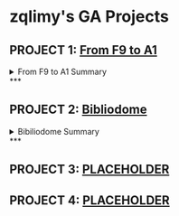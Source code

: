 # zqlimy's GA Projects

## PROJECT 1: [From F9 to A1](https://zqlimy17.github.io/from-f9-to-a1/)

<details><summary>From F9 to A1 Summary</summary>

[From F9 to A1] is a mathematics game for students. The player has to select the operation, and then to answer as many math questions within a 30 seconds limit. 

</details>
***

## PROJECT 2: [Bibliodome](https://bibliodome.herokuapp.com/)

<details><summary>Bibiliodome Summary</summary>

[Bibliodome] is a RESTful API online library application that allow users to search for books and rate them. Their ratings will be available to the public and can be edited or deleted.

</details>
***

## PROJECT 3: [PLACEHOLDER](#)

## PROJECT 4: [PLACEHOLDER](#)
